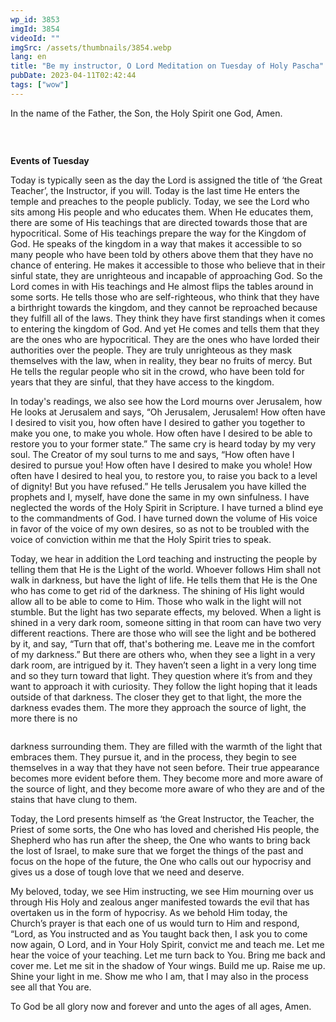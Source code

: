 ```yaml
---
wp_id: 3853
imgId: 3854
videoId: ""
imgSrc: /assets/thumbnails/3854.webp
lang: en
title: "Be my instructor, O Lord Meditation on Tuesday of Holy Pascha"
pubDate: 2023-04-11T02:42:44
tags: ["wow"]
---
```


<p>In the name of the Father, the Son, the Holy Spirit one God, Amen.</p>
<p>&nbsp;</p>
<div class="page" title="Page 3">
<div class="section">
<div class="layoutArea">
<div class="column">
<p><strong>Events of Tuesday</strong></p>
<p>Today is typically seen as the day the Lord is assigned the title of ‘the Great Teacher’, the Instructor, if you will. Today is the last time He enters the temple and preaches to the people publicly. Today, we see the Lord who sits among His people and who educates them. When He educates them, there are some of His teachings that are directed towards those that are hypocritical. Some of His teachings prepare the way for the Kingdom of God. He speaks of the kingdom in a way that makes it accessible to so many people who have been told by others above them that they have no chance of entering. He makes it accessible to those who believe that in their sinful state, they are unrighteous and incapable of approaching God. So the Lord comes in with His teachings and He almost flips the tables around in some sorts. He tells those who are self-righteous, who think that they have a birthright towards the kingdom, and they cannot be reproached because they fulfill all of the laws. They think they have first standings when it comes to entering the kingdom of God. And yet He comes and tells them that they are the ones who are hypocritical. They are the ones who have lorded their authorities over the people. They are truly unrighteous as they mask themselves with the law, when in reality, they bear no fruits of mercy. But He tells the regular people who sit in the crowd, who have been told for years that they are sinful, that they have access to the kingdom.</p>
<p>In today's readings, we also see how the Lord mourns over Jerusalem, how He looks at Jerusalem and says, “Oh Jerusalem, Jerusalem! How often have I desired to visit you, how often have I desired to gather you together to make you one, to make you whole. How often have I desired to be able to restore you to your former state.” The same cry is heard today by my very soul. The Creator of my soul turns to me and says, “How often have I desired to pursue you! How often have I desired to make you whole! How often have I desired to heal you, to restore you, to raise you back to a level of dignity! But you have refused.” He tells Jerusalem you have killed the prophets and I, myself, have done the same in my own sinfulness. I have neglected the words of the Holy Spirit in Scripture. I have turned a blind eye to the commandments of God. I have turned down the volume of His voice in favor of the voice of my own desires, so as not to be troubled with the voice of conviction within me that the Holy Spirit tries to speak.</p>
<p>Today, we hear in addition the Lord teaching and instructing the people by telling them that He is the Light of the world. Whoever follows Him shall not walk in darkness, but have the light of life. He tells them that He is the One who has come to get rid of the darkness. The shining of His light would allow all to be able to come to Him. Those who walk in the light will not stumble. But the light has two separate effects, my beloved. When a light is shined in a very dark room, someone sitting in that room can have two very different reactions. There are those who will see the light and be bothered by it, and say, “Turn that off, that's bothering me. Leave me in the comfort of my darkness.” But there are others who, when they see a light in a very dark room, are intrigued by it. They haven’t seen a light in a very long time and so they turn toward that light. They question where it’s from and they want to approach it with curiosity. They follow the light hoping that it leads outside of that darkness. The closer they get to that light, the more the darkness evades them. The more they approach the source of light, the more there is no</p>
</div>
</div>
</div>
</div>
<div class="page" title="Page 4">
<div class="section">
<div class="layoutArea">
<div class="column">
<p>darkness surrounding them. They are filled with the warmth of the light that embraces them. They pursue it, and in the process, they begin to see themselves in a way that they have not seen before. Their true appearance becomes more evident before them. They become more and more aware of the source of light, and they become more aware of who they are and of the stains that have clung to them.</p>
<p>Today, the Lord presents himself as ‘the Great Instructor, the Teacher, the Priest of some sorts, the One who has loved and cherished His people, the Shepherd who has run after the sheep, the One who wants to bring back the lost of Israel, to make sure that we forget the things of the past and focus on the hope of the future, the One who calls out our hypocrisy and gives us a dose of tough love that we need and deserve.</p>
<p>My beloved, today, we see Him instructing, we see Him mourning over us through His Holy and zealous anger manifested towards the evil that has overtaken us in the form of hypocrisy. As we behold Him today, the Church’s prayer is that each one of us would turn to Him and respond, “Lord, as You instructed and as You taught back then, I ask you to come now again, O Lord, and in Your Holy Spirit, convict me and teach me. Let me hear the voice of your teaching. Let me turn back to You. Bring me back and cover me. Let me sit in the shadow of Your wings. Build me up. Raise me up. Shine your light in me. Show me who I am, that I may also in the process see all that You are.</p>
<p>To God be all glory now and forever and unto the ages of all ages, Amen.</p>
<p>&nbsp;</p>
</div>
</div>
</div>
</div>
